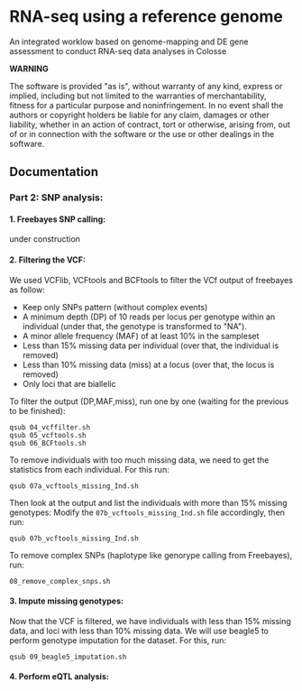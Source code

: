 # RNA-seq using a reference genome

An integrated worklow based on genome-mapping and DE gene assessment to conduct RNA-seq data analyses in Colosse


**WARNING**

The software is provided "as is", without warranty of any kind, express or implied, including but not limited to the warranties of merchantability, fitness for a particular purpose and noninfringement. In no event shall the authors or copyright holders be liable for any claim, damages or other liability, whether in an action of contract, tort or otherwise, arising from, out of or in connection with the software or the use or other dealings in the software.


## Documentation


### Part 2: SNP analysis:

#### 1. Freebayes SNP calling:
under construction

#### 2. Filtering the VCF:

We used VCFlib, VCFtools and BCFtools to filter the VCf output of freebayes as follow:
* Keep only SNPs pattern (without complex events)
* A minimum depth (DP) of 10 reads per locus per genotype within an individual (under that, the genotype is transformed to "NA").
* A minor allele frequency (MAF) of at least 10% in the sampleset
* Less than 15% missing data per individual (over that, the individual is removed)
* Less than 10% missing data (miss) at a locus (over that, the locus is removed)
* Only loci that are biallelic

To filter the output (DP,MAF,miss), run one by one (waiting for the previous to be finished):
```shell
qsub 04_vcffilter.sh
qsub 05_vcftools.sh
qsub 06_BCFtools.sh
```

To remove individuals with too much missing data, we need to get the statistics from each individual.
For this run:

```shell
qsub 07a_vcftools_missing_Ind.sh
```
Then look at the output and list the individuals with more than 15% missing genotypes:
Modify the `07b_vcftools_missing_Ind.sh` file accordingly, then run:

```shell
qsub 07b_vcftools_missing_Ind.sh
```

To remove complex SNPs (haplotype like genorype calling from Freebayes), run:

```shell
08_remove_complex_snps.sh
```


#### 3. Impute missing genotypes:
Now that the VCF is filtered, we have individuals with less than 15% missing data, and loci with less than 10% missing data.
We will use beagle5 to perform genotype imputation for the dataset.
For this, run:

```shell
qsub 09_beagle5_imputation.sh
```

#### 4. Perform eQTL analysis:







